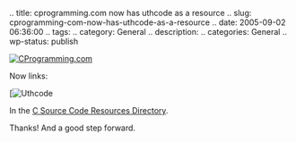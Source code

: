 .. title: cprogramming.com now has uthcode as a resource
.. slug: cprogramming-com-now-has-uthcode-as-a-resource
.. date: 2005-09-02 06:36:00
.. tags: 
.. category: General
.. description: 
.. categories: General
.. wp-status: publish

[![CProgramming.com](http://www.cprogramming.com/images/title.gif)](http://www.cprogramming.com/)

Now links:

[![Uthcode](http://www.uthcode.com)

In the [C Source Code Resources Directory](http://www.cprogramming.com/cgi-bin/cdir/Cdirectory.cgi?action=Category&CID=13&Page=2).

Thanks! And a good step forward.